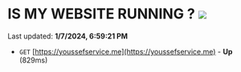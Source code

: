 # IS MY WEBSITE RUNNING ? [![](https://img.shields.io/static/v1?label=Sponsor&message=%E2%9D%A4&logo=GitHub&color=%23fe8e86)](https://github.com/sponsors/<username>)

Last updated: **1/7/2024, 6:59:21 PM**

- `GET` [https://youssefservice.me](https://youssefservice.me) - **Up** (829ms)
